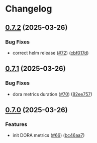 # Changelog

## [0.7.2](https://github.com/BananaOps/tracker/compare/v0.7.1...v0.7.2) (2025-03-26)


### Bug Fixes

* correct helm release ([#72](https://github.com/BananaOps/tracker/issues/72)) ([cbf017d](https://github.com/BananaOps/tracker/commit/cbf017df065dbb1204e76246b841b0969bdc27fc))

## [0.7.1](https://github.com/BananaOps/tracker/compare/v0.7.0...v0.7.1) (2025-03-26)


### Bug Fixes

* dora metrics duration ([#70](https://github.com/BananaOps/tracker/issues/70)) ([82ee757](https://github.com/BananaOps/tracker/commit/82ee75740fd4890780a98577346919266d46e99b))

## [0.7.0](https://github.com/BananaOps/tracker/compare/v0.6.0...v0.7.0) (2025-03-26)


### Features

* init DORA metrics ([#66](https://github.com/BananaOps/tracker/issues/66)) ([bc46aa7](https://github.com/BananaOps/tracker/commit/bc46aa7eea420bf96baf45cafdb5f0240c467f41))
